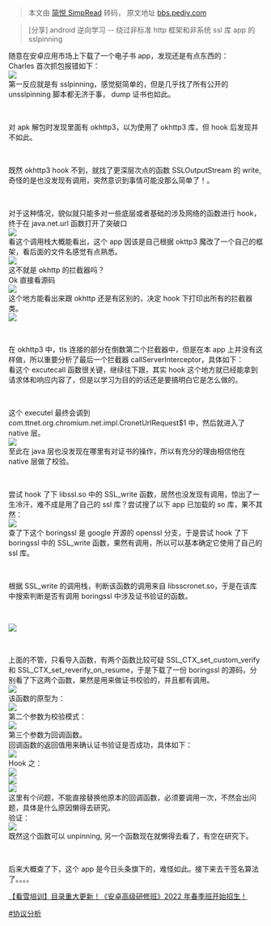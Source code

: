 > 本文由 [简悦 SimpRead](http://ksria.com/simpread/) 转码， 原文地址 [bbs.pediy.com](https://bbs.pediy.com/thread-268014.htm)

> [分享] android 逆向学习 -- 绕过非标准 http 框架和非系统 ssl 库 app 的 sslpinning

随意在安卓应用市场上下载了一个电子书 app，发现还是有点东西的：  
Charles 首次抓包报错如下：  
![](https://bbs.pediy.com/upload/attach/202106/848410_HYR3FBS4J6BRHAF.png)  
第一反应就是有 sslpinning，感觉挺简单的，但是几乎找了所有公开的 unsslpinning 脚本都无济于事， dump 证书也如此。

 

对 apk 解包时发现里面有 okhttp3，以为使用了 okhttp3 库，但 hook 后发现并不如此。

 

既然 okhttp3 hook 不到，就找了更深层次点的函数 SSLOutputStream 的 write, 奇怪的是也没发现有调用，突然意识到事情可能没那么简单了！。

 

对于这种情况，貌似就只能多对一些底层或者基础的涉及网络的函数进行 hook，终于在 java.net.url 函数打开了突破口  
![](https://bbs.pediy.com/upload/attach/202106/848410_UXBXPPTCDSMC8T4.png)  
看这个调用栈大概能看出，这个 app 因该是自己根据 okttp3 魔改了一个自己的框架，看后面的文件名感觉有点熟悉。  
![](https://bbs.pediy.com/upload/attach/202106/848410_6QGK9NYH2XMZ8N2.png)  
这不就是 okhttp 的拦截器吗？  
Ok 直接看源码  
![](https://bbs.pediy.com/upload/attach/202106/848410_YAUN5SGUXEV63JB.png)  
这个地方能看出来跟 okhttp 还是有区别的，决定 hook 下打印出所有的拦截器类。  
![](https://bbs.pediy.com/upload/attach/202106/848410_SMNPVCMVR92RPGV.png)

 

在 okhttp3 中，tls 连接的部分在倒数第二个拦截器中，但是在本 app 上并没有这样做，所以重要分析了最后一个拦截器 callServerInterceptor，具体如下：  
看这个 excutecall 函数很关键，继续往下跟，其实 hook 这个地方就已经能拿到请求体和响应内容了，但是以学习为目的的话还是要搞明白它是怎么做的。

 

这个 executel 最终会调到 com.ttnet.org.chromium.net.impl.CronetUrlRequest$1 中，然后就进入了 native 层。  
![](https://bbs.pediy.com/upload/attach/202106/848410_P53HNGVA8HU99W6.png)  
至此在 java 层也没发现在哪里有对证书的操作，所以有充分的理由相信他在 native 层做了校验。

 

尝试 hook 了下 libssl.so 中的 SSL_write 函数，居然也没发现有调用，惊出了一生冷汗，难不成是用了自己的 ssl 库？尝试搜了以下 app 已加载的 so 库，果不其然：  
![](https://bbs.pediy.com/upload/attach/202106/848410_3XFXBMXNK7AM53D.png)  
查了下这个 boringssl 是 google 开源的 openssl 分支，于是尝试 hook 了下 boringssl 中的 SSL_write 函数，果然有调用，所以可以基本确定它使用了自己的 ssl 库。

 

根据 SSL_write 的调用栈，判断该函数的调用来自 libsscronet.so，于是在该库中搜索判断是否有调用 boringssl 中涉及证书验证的函数。

 

![](https://bbs.pediy.com/upload/attach/202106/848410_HGJCHP5RDE44KQJ.png)

 

上面的不管，只看导入函数，有两个函数比较可疑 SSL_CTX_set_custom_verify 和 SSL_CTX_set_reverify_on_resume，于是下载了一份 boringssl 的源码，分别看了下这两个函数，果然是用来做证书校验的，并且都有调用。  
![](https://bbs.pediy.com/upload/attach/202106/848410_AU8BXG2ZURVY33A.png)  
该函数的原型为：  
![](https://bbs.pediy.com/upload/attach/202106/848410_M6D2TUSF5E9EPP7.png)  
第二个参数为校验模式：  
![](https://bbs.pediy.com/upload/attach/202106/848410_HZVKUAPB96YUCC7.png)  
第三个参数为回调函数。  
回调函数的返回值用来确认证书验证是否成功，具体如下：  
![](https://bbs.pediy.com/upload/attach/202106/848410_8B2R64FYUTGM7KB.png)  
Hook 之：  
![](https://bbs.pediy.com/upload/attach/202106/848410_E646APQ7FWUBC59.png)  
![](https://bbs.pediy.com/upload/attach/202106/848410_G2KK7R74S7JHD87.png)  
![](https://bbs.pediy.com/upload/attach/202106/848410_W4S47PTSNEDYMH3.png)  
这里有个问题，不能直接替换他原本的回调函数，必须要调用一次，不然会出问题，具体是什么原因懒得去研究。  
验证：  
![](https://bbs.pediy.com/upload/attach/202106/848410_D8PDWAPYV7943PH.png)  
既然这个函数可以 unpinning, 另一个函数现在就懒得去看了，有空在研究下。

 

后来大概查了下，这个 app 是今日头条旗下的，难怪如此。接下来去干签名算法了。。。。

[【看雪培训】目录重大更新！《安卓高级研修班》2022 年春季班开始招生！](https://bbs.pediy.com/thread-271992.htm)

[#协议分析](forum-161-1-120.htm)